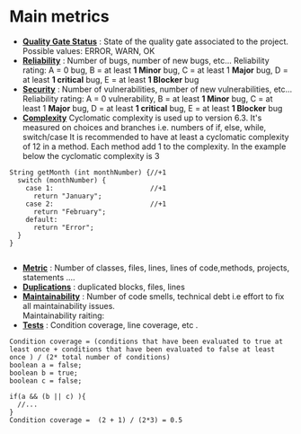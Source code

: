 

# Main metrics

- <u>**Quality Gate Status**</u> : State of the quality gate associated to the project. Possible values: ERROR, WARN, OK 
- <u>**Reliability**</u> : Number of bugs, number of new bugs, etc... Reliability rating: A = 0 bug, B = at least **1 Minor** bug,
   C = at least 1 **Major** bug, D = at least **1 critical** bug, E = at least **1 Blocker** bug
- <u>**Security**</u> : Number of vulnerabilities, number of new vulnerabilities, etc... Reliability rating: A = 0 vulnerability, B = at least **1 Minor** bug,
   C = at least 1 **Major** bug, D = at least **1 critical** bug, E = at least **1 Blocker** bug
- <u>**Complexity**</u> Cyclomatic complexity is used up to version 6.3. 
It's measured on choices and branches i.e. numbers of if, else, while, switch/case
It is recommended to have at least a cyclomatic complexity of 12 in a method. Each method add 1 to the complexity.
In the example below the cyclomatic complexity is 3

```
String getMonth (int monthNumber) {//+1            
  switch (monthNumber) {                                
    case 1:                        //+1                 
      return "January";                                   
    case 2:                        //+1                    
      return "February";                                                                   
    default:                                           
      return "Error";                                 
  }                                                                        
}                                                  
                          
``` 

- <u>**Metric**</u> : Number of classes, files, lines, lines of code,methods, projects, statements ....
- <u>**Duplications**</u> : duplicated blocks, files, lines
- <u>**Maintainability**</u> : Number of code smells, technical debt i.e effort to fix all maintainability issues.<br/>Maintainability raiting:
- <u>**Tests**</u> : Condition coverage, line coverage, etc .

```
Condition coverage = (conditions that have been evaluated to true at least once + conditions that have been evaluated to false at least once ) / (2* total number of conditions)
boolean a = false;
boolean b = true;
boolean c = false;

if(a && (b || c) ){
  //... 
}
Condition coverage =  (2 + 1) / (2*3) = 0.5 
``` 
